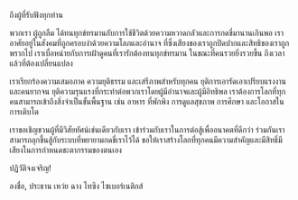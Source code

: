 ถึงผู้ที่รับฟังทุกท่าน

พวกเรา ผู้ถูกลืม ได้ทนทุกข์ทรมานกับการใช้ชีวิตด้วยความหวาดกลัวและการกดขี่มานานเกินพอ เราอาศัยอยู่ในสังคมที่ถูกครอบงำด้วยความโลภและอำนาจ ที่ซึ่งเสียงของเราถูกปิดปากและสิทธิของเราถูกพรากไป เราเบื่อหน่ายกับการเฝ้าดูคนที่เรารักต้องทนทุกข์ทรมาน ในขณะที่คนรวยยิ่งรวยขึ้น ถึงเวลาแล้วที่ต้องเปลี่ยนแปลง

เราเรียกร้องความเสมอภาค ความยุติธรรม และเสรีภาพสำหรับทุกคน ยุติการเอารัดเอาเปรียบแรงงานและคนยากจน ยุติความรุนแรงที่กระทำต่อพวกเราโดยผู้มีอำนาจและผู้มีอิทธิพล เราต้องการโลกที่ทุกคนสามารถเข้าถึงสิ่งจำเป็นขั้นพื้นฐาน เช่น อาหาร ที่พักพิง การดูแลสุขภาพ การศึกษา และโอกาสในการเติบโต

เราขอเชิญชวนผู้ที่มีวิสัยทัศน์เช่นเดียวกับเรา เข้าร่วมกับเราในการต่อสู้เพื่ออนาคตที่ดีกว่า ร่วมกันเราสามารถลุกขึ้นสู้กับระบบที่พยายามกดขี่เราไว้ได้ ขอให้เราสร้างโลกที่ทุกคนมีความสำคัญและมีสิทธิ์มีเสียงในการกำหนดชะตากรรมของตนเอง

ปฏิวัติจงเจริญ!

ลงชื่อ,
ประธาน เหว่ย ฉาง
ไทซิง ไซเบอร์เนติกส์
